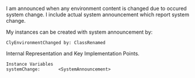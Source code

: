 I am announced when any environment content is changed due to occured system change.
I include actual system announcement which report system change.

My instances can be created with system announcement by:

	ClyEnvironmentChanged by: ClassRenamed
	
Internal Representation and Key Implementation Points.

    Instance Variables
	systemChange:		<SystemAnnouncement>